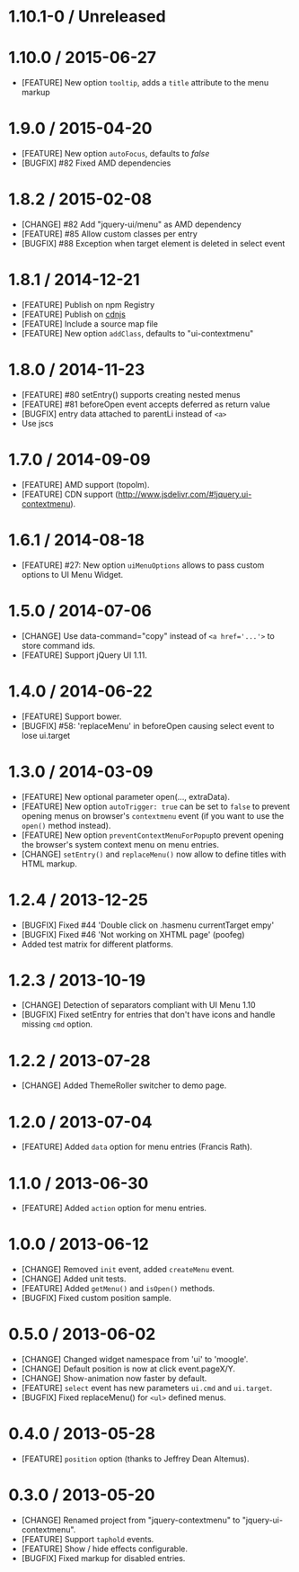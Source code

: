 # 1.10.1-0 / Unreleased

# 1.10.0 / 2015-06-27

* [FEATURE] New option `tooltip`,  adds a `title` attribute to the menu markup

# 1.9.0 / 2015-04-20

* [FEATURE] New option `autoFocus`, defaults to *false*
* [BUGFIX] #82 Fixed AMD dependencies

# 1.8.2 / 2015-02-08

* [CHANGE] #82 Add "jquery-ui/menu" as AMD dependency
* [FEATURE] #85 Allow custom classes per entry
* [BUGFIX] #88 Exception when target element is deleted in select event

# 1.8.1 / 2014-12-21

* [FEATURE] Publish on npm Registry
* [FEATURE] Publish on [cdnjs](https://cdnjs.com/libraries/jquery.ui-contextmenu)
* [FEATURE] Include a source map file
* [FEATURE] New option `addClass`, defaults to "ui-contextmenu"

# 1.8.0 / 2014-11-23

* [FEATURE] #80 setEntry() supports creating nested menus
* [FEATURE] #81 beforeOpen event accepts deferred as return value
* [BUGFIX] entry data attached to parentLi instead of `<a>`
* Use jscs

# 1.7.0 / 2014-09-09

* [FEATURE] AMD support (topolm).
* [FEATURE] CDN support (http://www.jsdelivr.com/#!jquery.ui-contextmenu).

# 1.6.1 / 2014-08-18

* [FEATURE] #27: New option `uiMenuOptions` allows to pass custom options to UI Menu Widget.

# 1.5.0 / 2014-07-06

* [CHANGE] Use data-command="copy" instead of `<a href='...'>` to store command ids.
* [FEATURE] Support jQuery UI 1.11.

# 1.4.0 / 2014-06-22

* [FEATURE] Support bower.
* [BUGFIX] #58: 'replaceMenu' in beforeOpen causing select event to lose ui.target

# 1.3.0 / 2014-03-09

* [FEATURE] New optional parameter open(..., extraData).
* [FEATURE] New option `autoTrigger: true` can be set to `false` to prevent opening menus on browser's `contextmenu` event
  (if you want to use the `open()` method instead).
* [FEATURE] New option `preventContextMenuForPopup`to prevent opening the browser's system context menu on menu entries.
* [CHANGE] `setEntry()` and `replaceMenu()` now allow to define titles with HTML markup.

# 1.2.4 / 2013-12-25

* [BUGFIX] Fixed #44 'Double click on .hasmenu currentTarget empy'
* [BUGFIX] Fixed #46 'Not working on XHTML page' (poofeg)
* Added test matrix for different platforms.

# 1.2.3 / 2013-10-19

* [CHANGE] Detection of separators compliant with UI Menu 1.10
* [BUGFIX] Fixed setEntry for entries that don't have icons and handle missing `cmd` option.

# 1.2.2 / 2013-07-28

* [CHANGE] Added ThemeRoller switcher to demo page.

# 1.2.0 / 2013-07-04

* [FEATURE] Added `data` option for menu entries (Francis Rath).

# 1.1.0 / 2013-06-30

* [FEATURE] Added `action` option for menu entries.

# 1.0.0 / 2013-06-12

* [CHANGE] Removed `init` event, added `createMenu` event.
* [CHANGE] Added unit tests.
* [FEATURE] Added `getMenu()` and `isOpen()` methods.
* [BUGFIX] Fixed custom position sample.

# 0.5.0 / 2013-06-02

* [CHANGE] Changed widget namespace from 'ui' to 'moogle'.
* [CHANGE] Default position is now at click event.pageX/Y.
* [CHANGE] Show-animation now faster by default.
* [FEATURE] `select` event has new parameters `ui.cmd` and `ui.target`.
* [BUGFIX] Fixed replaceMenu() for `<ul>` defined menus.

# 0.4.0 / 2013-05-28

* [FEATURE] `position` option (thanks to Jeffrey Dean Altemus).

# 0.3.0 / 2013-05-20

* [CHANGE] Renamed project from "jquery-contextmenu" to "jquery-ui-contextmenu".
* [FEATURE] Support `taphold` events.
* [FEATURE] Show / hide effects configurable.
* [BUGFIX] Fixed markup for disabled entries.
